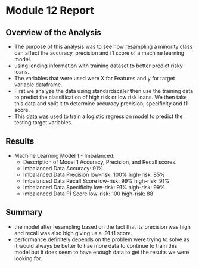 # Module 12 Report 

## Overview of the Analysis


* The purpose of this analysis was to see how resampling a minority class can affect the accuracy, precision and f1 score of a machine learning model.
* using lending information with training dataset to better predict risky loans.
* The variables that were used were X for Features and y for target variable dataframe.
* First we analyze the data using standardscaler then use the training data to predict the classification of high risk or low risk loans. We then take this data and split it to determine accuracy precision, specificity and f1 score.
* This data was used to train a logistic regression model to predict the testing target variables.


## Results

* Machine Learning Model 1 - Imbalanced:
  * Description of Model 1 Accuracy, Precision, and Recall scores.
  * Imbalanced Data Accuracy: 91%
  * Imbalanced Data Precision low-risk: 100% high-risk: 85%
  * Imbalanced Data Recall Score low-risk: 99% high-risk: 91%
  * Imbalanced Data Specificity low-risk: 91% high-risk: 99%
  * Imbalanced Data F1 Score low-risk: 100 high-risk: 88






## Summary


* the model after resampling based on the fact that its precision was high and recall was also high giving us a .91 f1 score.
* performance definitely depends on the problem were trying to solve as it would always be better to hae more data to continue to train this model but it does seem to have enough data to get the results we were looking for.


